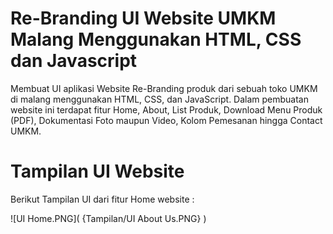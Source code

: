 # Re-Branding UI Website UMKM Malang Menggunakan HTML, CSS dan Javascript

Membuat UI aplikasi Website Re-Branding produk dari sebuah toko UMKM di malang menggunakan HTML, CSS, dan JavaScript. Dalam pembuatan website ini terdapat fitur Home, About, List Produk, Download Menu Produk (PDF), Dokumentasi Foto maupun Video, Kolom Pemesanan hingga Contact UMKM.

# Tampilan UI Website

Berikut Tampilan UI dari fitur Home website :

![UI Home.PNG]( {Tampilan/UI About Us.PNG} )

